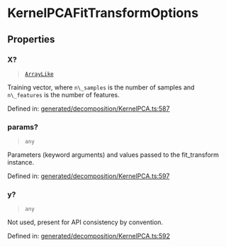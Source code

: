 # KernelPCAFitTransformOptions

## Properties

### X?

> [`ArrayLike`](../types/ArrayLike.md)

Training vector, where `n\_samples` is the number of samples and `n\_features` is the number of features.

Defined in:  [generated/decomposition/KernelPCA.ts:587](https://github.com/transitive-bullshit/scikit-learn-ts/blob/92ab806/packages/sklearn/src/generated/decomposition/KernelPCA.ts#L587)

### params?

> `any`

Parameters (keyword arguments) and values passed to the fit\_transform instance.

Defined in:  [generated/decomposition/KernelPCA.ts:597](https://github.com/transitive-bullshit/scikit-learn-ts/blob/92ab806/packages/sklearn/src/generated/decomposition/KernelPCA.ts#L597)

### y?

> `any`

Not used, present for API consistency by convention.

Defined in:  [generated/decomposition/KernelPCA.ts:592](https://github.com/transitive-bullshit/scikit-learn-ts/blob/92ab806/packages/sklearn/src/generated/decomposition/KernelPCA.ts#L592)
